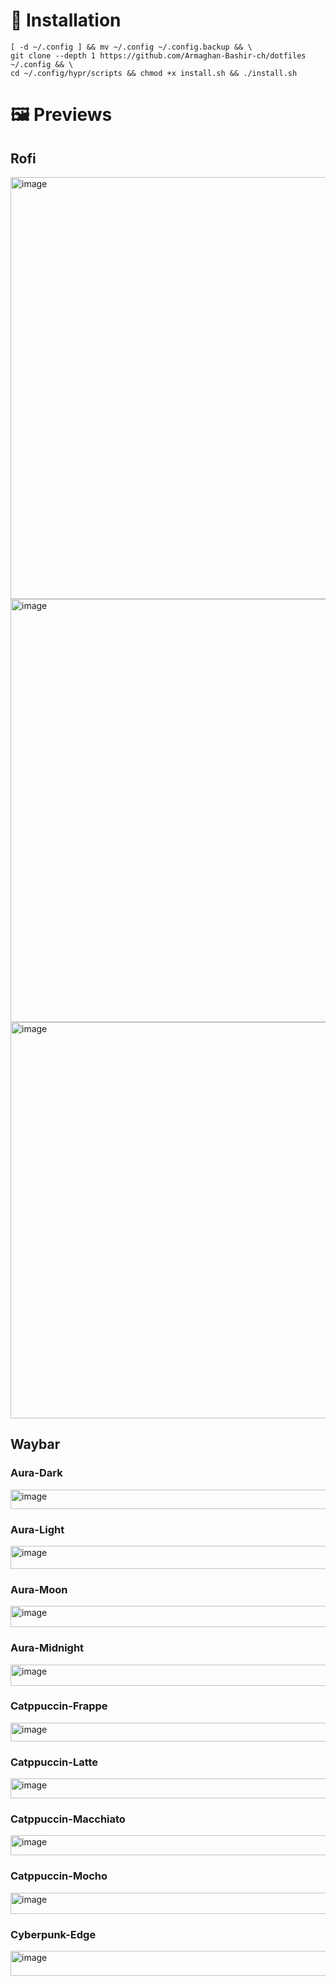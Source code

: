 # 🚀 Installation

<pre><code>[ -d ~/.config ] && mv ~/.config ~/.config.backup && \
git clone --depth 1 https://github.com/Armaghan-Bashir-ch/dotfiles ~/.config && \
cd ~/.config/hypr/scripts && chmod +x install.sh && ./install.sh </code></pre>





# 🖼️ Previews

## Rofi

<img width="1039" height="675" alt="image" src="https://github.com/user-attachments/assets/9e8f66e5-5649-4998-91ba-75aaac6efe68" />

<img width="1008" height="677" alt="image" src="https://github.com/user-attachments/assets/2ff73747-5711-477a-bd73-ae3409b4b06b" />

<img width="979" height="634" alt="image" src="https://github.com/user-attachments/assets/d2a37c4c-02bb-4ac0-a192-fef5e68adf72" />

## Waybar

### Aura-Dark

<img width="1590" height="31" alt="image" src="https://github.com/user-attachments/assets/81394763-e5f8-461c-884a-6fdef88fbe31" />

### Aura-Light

<img width="1595" height="37" alt="image" src="https://github.com/user-attachments/assets/6f0c400a-6667-4d3d-93ab-d019d5589215" />

### Aura-Moon

<img width="1584" height="34" alt="image" src="https://github.com/user-attachments/assets/f97b7979-6886-4db6-bf17-570462890254" />

### Aura-Midnight

<img width="1579" height="34" alt="image" src="https://github.com/user-attachments/assets/49b5f2ed-c303-4a55-bad8-d6d889fa1fca" />

### Catppuccin-Frappe

<img width="1564" height="30" alt="image" src="https://github.com/user-attachments/assets/2258091a-c150-4547-8b4c-7e47bda1ba8a" />

### Catppuccin-Latte

<img width="1581" height="32" alt="image" src="https://github.com/user-attachments/assets/2cfcec34-a02e-46dd-a281-c5df88b7857f" />

### Catppuccin-Macchiato

<img width="1567" height="32" alt="image" src="https://github.com/user-attachments/assets/e098d547-ab30-45b2-8a4c-9c3d328e9d28" />

### Catppuccin-Mocho

<img width="1565" height="34" alt="image" src="https://github.com/user-attachments/assets/ccf4dd23-372c-491d-bdbc-6968dd75725f" />

### Cyberpunk-Edge

<img width="1577" height="40" alt="image" src="https://github.com/user-attachments/assets/29179425-1c8c-408a-a154-a2e4a72a678c" />

### 
